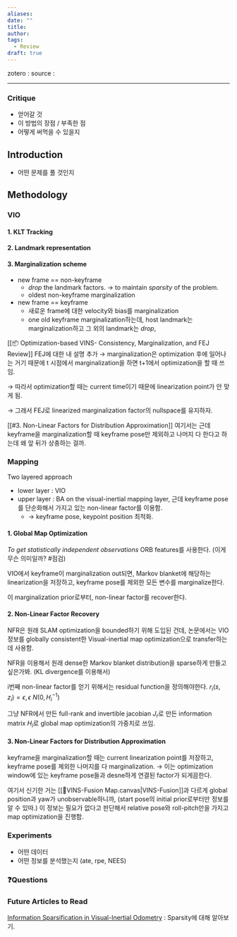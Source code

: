 ```yaml
---
aliases: 
date: ""
title: 
author: 
tags:
  - Review
draft: true
---
```


zotero : 
source : 

---
### Critique
- 얻어갈 것
- 이 방법의 장점 / 부족한 점
- 어떻게 써먹을 수 있을지

## Introduction



- 어떤 문제를 풀 것인지

## Methodology
### VIO
#### 1. KLT Tracking
#### 2. Landmark representation
#### 3. Marginalization scheme
- new frame == non-keyframe
	- *drop* the landmark factors. → to maintain *sparsity* of the problem.
	- oldest non-keyframe marginalization
- new frame == keyframe
	- 새로운 frame에 대한 velocity와 bias를 marginalization
	- one old keyframe marginalization하는데,  host landmark는 marginalization하고 그 외의 landmark는 *drop*, 

[[📦️ Optimization-based VINS- Consistency, Marginalization, and FEJ Review]]
FEJ에 대한 내 설명 추가 
→ marginalization은 optimization 후에 일어나는 거기 때문에 t 시점에서 marginalization을 하면 t+1에서 optimization을 할 때 쓰임. 

→ 따라서 optimization할 때는 current time이기 때문에 linearization point가 안 맞게 됨.

→ 그래서 FEJ로 linearized marginalization factor의 nullspace를 유지하자.

[[#3. Non-Linear Factors for Distribution Approximation]] 여기서는 근데 keyframe을 marginalization할 때 keyframe pose만 제외하고 나머지 다 한다고 하는데 왜 앞 뒤가 상충하는 걸까.
### Mapping
Two layered approach
- lower layer : VIO
- upper layer : BA on the visual-inertial mapping layer, 근데 keyframe pose를 단순화해서 가지고 있는 non-linear factor를 이용함. 
	- → keyframe pose, keypoint position 최적화.

#### 1. Global Map Optimization
*To get statistically independent observations* ORB features를 사용한다. (이게 무슨 의미일까? #점검)

VIO에서 keyframe이 marginalization out되면, Markov blanket에 해당하는 linearization을 저장하고, keyframe pose를 제외한 모든 변수를 marginalize한다. 

이 marginalization prior로부터, non-linear factor를 recover한다.

#### 2. Non-Linear Factor Recovery
NFR은 원래 SLAM optimization을 bounded하기 위해 도입된 건데, 
논문에서는 VIO 정보를 globally consistent한 Visual-inertial map optimization으로 transfer하는 데 사용함.

NFR을 이용해서 원래 dense한 Markov blanket distribution을 sparse하게 만들고 싶은가봐.
(KL divergence를 이용해서)

i번째 non-linear factor를 얻기 위해서는 residual function을 정의해야한다. 
$r_i(s,z_i) = \epsilon,  \epsilon ~ N(0, H_i^{-1})$ 

그냥 NFR에서 만든 full-rank and invertible jacobian $J_r$로 만든 information matrix $H_i$로 global map optimization의 가중치로 쓰임. 
#### 3. Non-Linear Factors for Distribution Approximation
keyframe을 marginalization할 때는 current linearization point를 저장하고, keyframe pose를 제외한 나머지를 다 marginalization.
→ 이는 optimization window에 있는 keyframe pose들과 desne하게 연결된 factor가 되게끔한다.

여기서 신기한 거는 [[🧩VINS-Fusion Map.canvas|VINS-Fusion]]과 다르게 global position과 yaw가 unobservable하니까, (start pose의 initial prior로부터만 정보를 알 수 있따.) 이 정보는 필요가 없다고 판단해서 relative pose와 roll-pitch만을 가지고 map optimization을 진행함.

### Experiments
- 어떤 데이터
- 어떤 정보를 분석했는지 (ate, rpe, NEES)


### ❓️Questions

### Future Articles to Read
[Information Sparsification in Visual-Inertial Odometry](https://ieeexplore.ieee.org/stamp/stamp.jsp?tp=&arnumber=8594007) : Sparsity에 대해 알아보기.
